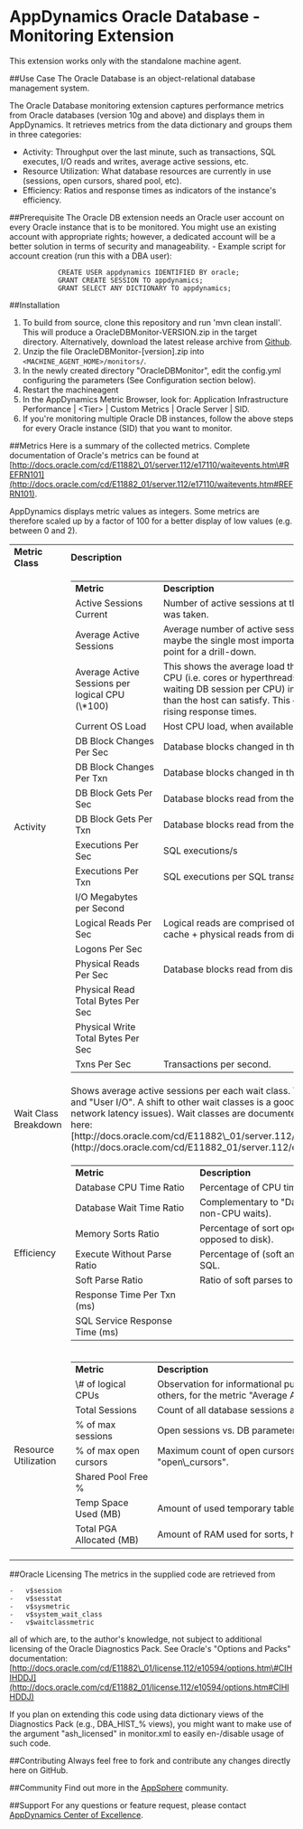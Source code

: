# AppDynamics Oracle Database - Monitoring Extension

This extension works only with the standalone machine agent.

##Use Case
The Oracle Database is an object-relational database management system. 

The Oracle Database monitoring extension captures performance metrics from Oracle databases (version 10g and above) and displays them in AppDynamics. It retrieves metrics from the data dictionary and groups them in three categories:

-   Activity: Throughput over the last minute, such as transactions, SQL executes, I/O reads and writes, average active sessions, etc.
-   Resource Utilization: What database resources are currently in use (sessions, open cursors, shared pool, etc).
-   Efficiency: Ratios and response times as indicators of the instance's efficiency.

##Prerequisite
The Oracle DB extension needs an Oracle user account on every Oracle instance that is to be monitored. You might use an existing account with appropriate rights; however, a dedicated account will be a better solution in terms of security and manageability.
    -   Example script for account creation (run this with a DBA user):

```
            CREATE USER appdynamics IDENTIFIED BY oracle;
            GRANT CREATE SESSION TO appdynamics;
            GRANT SELECT ANY DICTIONARY TO appdynamics;
```
##Installation
1. To build from source, clone this repository and run 'mvn clean install'. This will produce a OracleDBMonitor-VERSION.zip in the target directory. Alternatively, download the latest release archive from [Github](https://github.com/Appdynamics/oracle-monitoring-extension/releases).
2. Unzip the file OracleDBMonitor-[version].zip into `<MACHINE_AGENT_HOME>/monitors/`.
3. In the newly created directory "OracleDBMonitor", edit the config.yml configuring the parameters (See Configuration section below).
4. Restart the machineagent
5. In the AppDynamics Metric Browser, look for: Application Infrastructure Performance  | \<Tier\> | Custom Metrics | Oracle Server | SID.
6. If you're monitoring multiple Oracle DB instances, follow the above steps for every Oracle instance (SID) that you want to monitor.

##Metrics
Here is a summary of the collected metrics. Complete documentation of Oracle's metrics can be found at [http://docs.oracle.com/cd/E11882\_01/server.112/e17110/waitevents.htm\#REFRN101](http://docs.oracle.com/cd/E11882_01/server.112/e17110/waitevents.htm#REFRN101).

AppDynamics displays metric values as integers. Some metrics are therefore scaled up by a factor of 100 for a better display of low values (e.g. between 0 and 2).


<table>
<tr><td><strong>Metric Class</strong></td><td><strong>Description</strong></td>

<tr>
<td>Activity</td>
<td>

<table>
    <tr><td><strong>Metric</strong></td><td><strong>Description</strong></td>
    <tr><td>Active Sessions Current</td><td>Number of active sessions at the point in time when the snapshot was taken.</td></tr>
    <tr><td>Average Active Sessions</td><td>Average number of active sessions within the last 60 s. This is maybe the single most important DB load metric and a good starting point for a drill-down.</td></tr>
    <tr><td>Average Active Sessions per logical CPU (\*100)</td><td>This shows the average load the database imposes on each logical CPU (i.e. cores or hyperthreads). Values above 100 (more than 1 waiting DB session per CPU) indicate a higher demand for resources than the host can satisfy. This often marks the beginning of quickly rising response times.</td></tr>
    <tr><td>Current OS Load</td><td>Host CPU load, when available.</td></tr>
    <tr><td> DB Block Changes Per Sec</td><td>Database blocks changed in the buffer cache.</td></tr>
    <tr><td>DB Block Changes Per Txn</td><td>Database blocks changed in the buffer cache per SQL transaction.</td></tr>
    <tr><td>DB Block Gets Per Sec</td><td>Database blocks read from the buffer cache.</td></tr>
    <tr><td>DB Block Gets Per Txn</td><td>Database blocks read from the buffer cache per SQL transaction.</td></tr>
    <tr><td>Executions Per Sec</td><td>SQL executions/s</td></tr>
    <tr><td>Executions Per Txn</td><td>SQL executions per SQL transaction.</td></tr>
    <tr><td>I/O Megabytes per Second</td> <td></td></tr>
    <tr><td>Logical Reads Per Sec</td><td>Logical reads are comprised of database block reads from the buffer cache + physical reads from disk.</td></tr>
    <tr><td>Logons Per Sec</td> <td></td></tr>
    <tr><td>Physical Reads Per Sec</td><td>Database blocks read from disk.</td></tr>
    <tr><td>Physical Read Total Bytes Per Sec</td> <td></td></tr>
    <tr><td>Physical Write Total Bytes Per Sec</td> <td></td></tr>
    <tr><td>Txns Per Sec</td><td>Transactions per second.</td> <td></td></tr>
</table>
  
</td>
</tr>

<tr>
<td>Wait Class Breakdown <a name = "waitclassbreakdown"></a></td>
<td>Shows average active sessions per each wait class. Typically, the top wait classes are "CPU" and "User I/O". A shift to other wait classes is a good pointer for further   nvestigation (e.g., of network latency issues). Wait classes are documented in the Oracle Database Reference. See here: [http://docs.oracle.com/cd/E11882\_01/server.112/e17110/waitevents001.htm\#BGGHJGII](http://docs.oracle.com/cd/E11882_01/server.112/e17110/waitevents001.htm#BGGHJGII)</td>
</tr>


<tr>
  <td>Efficiency<a name = "efficiency"></a></td>
  <td>
  
<table>
    <tr><td><strong>Metric</strong></td><td><strong>Description</strong></td></tr>
    <tr><td>Database CPU Time Ratio</td><td>Percentage of CPU time against all database time.</td></tr>
    <tr><td>Database Wait Time Ratio</td><td>Complementary to "Database CPU Time Ratio" (percentage of non-CPU waits).</td></tr>
    <tr><td>Memory Sorts Ratio</td><td>Percentage of sort operations that were done in RAM (as opposed to disk).</td></tr>
    <tr><td>Execute Without Parse Ratio</td><td>Percentage of (soft and hard) parsed SQL against all executed SQL.</td></tr>
    <tr><td>Soft Parse Ratio</td><td>Ratio of soft parses to hard parses.</td></tr>
    <tr><td>Response Time Per Txn (ms)</td> <td></td></tr>
    <tr><td>SQL Service Response Time (ms) <td></td> </tr>
</table>
    
  </td>
</tr>

<tr><td>Resource Utilization<a name="resourceutilization"></a></td>
<td>

<table>
    <tr><td><strong>Metric</strong></td><td><strong>Description</strong></td></tr>
    <tr><td> \# of logical CPUs</td><td>Observation for informational purpose. This count is used, among others, for the metric "Average Active Sessions per logical CPU".</td>
    <tr><td>Total Sessions</td><td>Count of all database sessions at the time the snapshot was taken.</td>
    <tr><td>% of max sessions</td><td>Open sessions vs. DB parameter "sessions".</td>
    <tr><td>% of max open cursors</td><td>Maximum count of open cursors in a session vs. DB parameter "open\_cursors".</td>
    <tr><td>Shared Pool Free %</td> <td></td>
    <tr><td>Temp Space Used (MB)</td><td>Amount of used temporary tablespace.</td>
    <tr><td>Total PGA Allocated (MB)</td><td>Amount of RAM used for sorts, hashes and the like.
  </table>
  </td>
</tr>

</table>


##Oracle Licensing
The metrics in the supplied code are retrieved from

```
-   v$session
-   v$sesstat
-   v$sysmetric
-   v$system_wait_class
-   v$waitclassmetric
```

all of which are, to the author's knowledge, not subject to additional
licensing of the Oracle Diagnostics Pack. See Oracle's "Options and
Packs" documentation:
[http://docs.oracle.com/cd/E11882\_01/license.112/e10594/options.htm\#CIHIHDDJ](http://docs.oracle.com/cd/E11882_01/license.112/e10594/options.htm#CIHIHDDJ)

If you plan on extending this code using data dictionary views of the
Diagnostics Pack (e.g., DBA\_HIST\_% views), you might want to make use
of the argument "ash\_licensed" in monitor.xml to easily en-/disable
usage of such code.

##Contributing
Always feel free to fork and contribute any changes directly here on GitHub.

##Community
Find out more in the [AppSphere](http://appsphere.appdynamics.com/t5/Extensions/Oracle-Database-Monitoring-Extension/idi-p/835) community.

##Support
For any questions or feature request, please contact [AppDynamics Center of Excellence](mailto:help@appdynamics.com).
